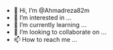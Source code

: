 - 👋 Hi, I’m @Ahmadreza82m
- 👀 I’m interested in ...
- 🌱 I’m currently learning ...
- 💞️ I’m looking to collaborate on ...
- 📫 How to reach me ...

<!---
Ahmadreza82m/Ahmadreza82m is a ✨ special ✨ repository because its `README.md` (this file) appears on your GitHub profile.
You can click the Preview link to take a look at your changes.
--->
